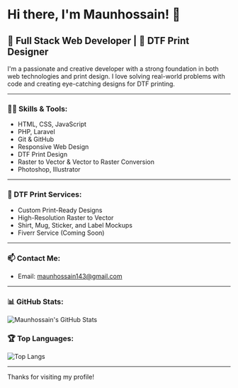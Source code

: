 # Hi there, I'm Maunhossain! 👋

## 🚀 Full Stack Web Developer | 🎨 DTF Print Designer

I'm a passionate and creative developer with a strong foundation in both web technologies and print design. I love solving real-world problems with code and creating eye-catching designs for DTF printing.

---

### 🧑‍💻 Skills & Tools:
- HTML, CSS, JavaScript
- PHP, Laravel
- Git & GitHub
- Responsive Web Design
- DTF Print Design
- Raster to Vector & Vector to Raster Conversion
- Photoshop, Illustrator

---

### 💼 DTF Print Services:
- Custom Print-Ready Designs
- High-Resolution Raster to Vector
- Shirt, Mug, Sticker, and Label Mockups
- Fiverr Service (Coming Soon)

---

### 📫 Contact Me:
- Email: [maunhossain143@gmail.com](mailto:maunhossain143@gmail.com)

---

### 📊 GitHub Stats:
![Maunhossain's GitHub Stats](https://github-readme-stats.vercel.app/api?username=Maunhossain&show_icons=true&theme=radical)

### 🏆 Top Languages:
![Top Langs](https://github-readme-stats.vercel.app/api/top-langs/?username=Maunhossain&layout=compact)

---

Thanks for visiting my profile!


